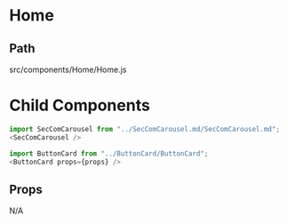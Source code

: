 # Home

## Path
src/components/Home/Home.js

# Child Components

```js
import SecComCarousel from "../SecComCarousel.md/SecComCarousel.md";
<SecComCarousel />
```

```js
import ButtonCard from "../ButtonCard/ButtonCard";
<ButtonCard props={props} />
```

## Props
N/A